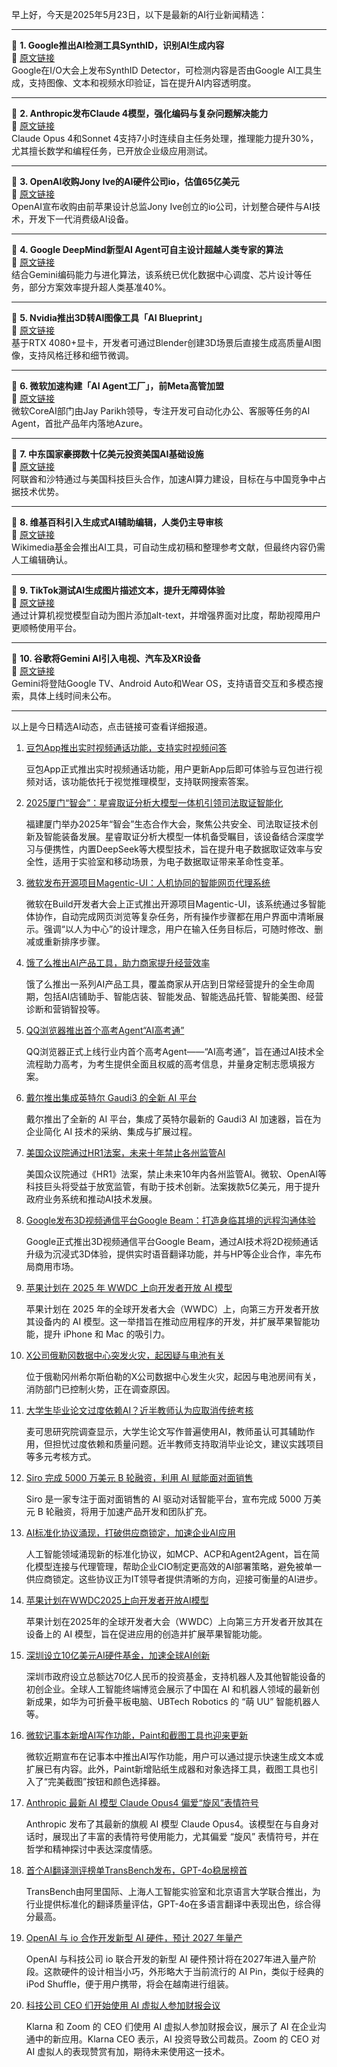 早上好，今天是2025年5月23日，以下是最新的AI行业新闻精选：

---

📌 **1. Google推出AI检测工具SynthID，识别AI生成内容**  
🔗 [原文链接](https://www.theverge.com/news/672013/google-synthid-detector-ai-generated-content-watermark-i-o-2025)  
Google在I/O大会上发布SynthID Detector，可检测内容是否由Google AI工具生成，支持图像、文本和视频水印验证，旨在提升AI内容透明度。

---

📌 **2. Anthropic发布Claude 4模型，强化编码与复杂问题解决能力**  
🔗 [原文链接](https://www.theverge.com/news/672705/anthropic-claude-4-ai-ous-sonnet-availability)  
Claude Opus 4和Sonnet 4支持7小时连续自主任务处理，推理能力提升30%，尤其擅长数学和编程任务，已开放企业级应用测试。

---

📌 **3. OpenAI收购Jony Ive的AI硬件公司io，估值65亿美元**  
🔗 [原文链接](https://www.theverge.com/news/671838/openai-jony-ive-ai-hardware-apple)  
OpenAI宣布收购由前苹果设计总监Jony Ive创立的io公司，计划整合硬件与AI技术，开发下一代消费级AI设备。

---

📌 **4. Google DeepMind新型AI Agent可自主设计超越人类专家的算法**  
🔗 [原文链接](https://www.wired.com/story/google-deepminds-ai-agent-dreams-up-algorithms-beyond-human-expertise/)  
结合Gemini编码能力与进化算法，该系统已优化数据中心调度、芯片设计等任务，部分方案效率提升超人类基准40%。

---

📌 **5. Nvidia推出3D转AI图像工具「AI Blueprint」**  
🔗 [原文链接](https://www.theverge.com/news/658613/nvidia-ai-blueprint-blender-3d-image-references)  
基于RTX 4080+显卡，开发者可通过Blender创建3D场景后直接生成高质量AI图像，支持风格迁移和细节微调。

---

📌 **6. 微软加速构建「AI Agent工厂」，前Meta高管加盟**  
🔗 [原文链接](https://www.theverge.com/notepad-microsoft-newsletter/672598/microsoft-ai-agent-factory-jay-parikh-interview)  
微软CoreAI部门由Jay Parikh领导，专注开发可自动化办公、客服等任务的AI Agent，首批产品年内落地Azure。

---

📌 **7. 中东国家豪掷数十亿美元投资美国AI基础设施**  
🔗 [原文链接](https://www.wired.com/story/trump-middle-east-artificial-intelligence-investments/)  
阿联酋和沙特通过与美国科技巨头合作，加速AI算力建设，目标在与中国竞争中占据技术优势。

---

📌 **8. 维基百科引入生成式AI辅助编辑，人类仍主导审核**  
🔗 [原文链接](https://www.theverge.com/ai-artificial-intelligence/659222/wikipedia-generative-ai)  
Wikimedia基金会推出AI工具，可自动生成初稿和整理参考文献，但最终内容仍需人工编辑确认。

---

📌 **9. TikTok测试AI生成图片描述文本，提升无障碍体验**  
🔗 [原文链接](https://www.theverge.com/news/666632/tiktok-accessibility-ai-generated-alt-text-contrast-bold)  
通过计算机视觉模型自动为图片添加alt-text，并增强界面对比度，帮助视障用户更顺畅使用平台。

---

📌 **10. 谷歌将Gemini AI引入电视、汽车及XR设备**  
🔗 [原文链接](https://www.theverge.com/news/665161/google-gemini-tvs-cars-smartwatches-android-xr)  
Gemini将登陆Google TV、Android Auto和Wear OS，支持语音交互和多模态搜索，具体上线时间未公布。

---

以上是今日精选AI动态，点击链接可查看详细报道。

1. [豆包App推出实时视频通话功能，支持实时视频问答](https://pic.chinaz.com/2025/0523/2025052321034074980.jpg)

    豆包App正式推出实时视频通话功能，用户更新App后即可体验与豆包进行视频对话，该功能依托于视觉推理模型，支持联网搜索答案。


2. [2025厦门“智会”：星睿取证分析大模型一体机引领司法取证智能化]()

    福建厦门举办2025年“智会”生态合作大会，聚焦公共安全、司法取证技术创新及智能装备发展。星睿取证分析大模型一体机备受瞩目，该设备结合深度学习与便携性，内置DeepSeek等大模型技术，旨在提升电子数据取证效率与安全性，适用于实验室和移动场景，为电子数据取证带来革命性变革。


3. [微软发布开源项目Magentic-UI：人机协同的智能网页代理系统](https://www.chinaz.com/2025/0523/1616448.shtml)

    微软在Build开发者大会上正式推出开源项目Magentic-UI，该系统通过多智能体协作，自动完成网页浏览等复杂任务，所有操作步骤都在用户界面中清晰展示。强调“以人为中心”的设计理念，用户在输入任务目标后，可随时修改、删减或重新排序步骤。


4. [饿了么推出AI产品工具，助力商家提升经营效率](https://www.chinaz.com/2025/0523/6388361321963531119052904.png)

    饿了么推出一系列AI产品工具，覆盖商家从开店到日常经营提升的全生命周期，包括AI店铺助手、智能店装、智能发品、智能选品托管、智能美图、经营诊断和营销智投等。


5. [QQ浏览器推出首个高考Agent“AI高考通”](https://www.chinaz.com/2025/0523/6388361252328233887959425.shtml)

    QQ浏览器正式上线行业内首个高考Agent——“AI高考通”，旨在通过AI技术全流程助力高考，为考生提供全面且权威的高考信息，并量身定制志愿填报方案。


6. [戴尔推出集成英特尔 Gaudi3 的全新 AI 平台](https://www.chinaz.com/2024/0703/1644148.shtml)

    戴尔推出了全新的 AI 平台，集成了英特尔最新的 Gaudi3 AI 加速器，旨在为企业简化 AI 技术的采纳、集成与扩展过程。


7. [美国众议院通过HR1法案，未来十年禁止各州监管AI](未提供)

    美国众议院通过《HR1》法案，禁止未来10年内各州监管AI。微软、OpenAI等科技巨头将受益于放宽监管，有助于技术创新。法案拨款5亿美元，用于提升政府业务系统和推动AI技术发展。


8. [Google发布3D视频通信平台Google Beam：打造身临其境的远程沟通体验](https://beam.google/)

    Google正式推出3D视频通信平台Google Beam，通过AI技术将2D视频通话升级为沉浸式3D体验，提供实时语音翻译功能，并与HP等企业合作，率先布局商用市场。


9. [苹果计划在 2025 年 WWDC 上向开发者开放 AI 模型]()

    苹果计划在 2025 年的全球开发者大会（WWDC）上，向第三方开发者开放其设备内的 AI 模型。这一举措旨在推动应用程序的开发，并扩展苹果智能功能，提升 iPhone 和 Mac 的吸引力。


10. [X公司俄勒冈数据中心突发火灾，起因疑与电池有关](https://www.example.com/x-data-center-fire)

    位于俄勒冈州希尔斯伯勒的X公司数据中心发生火灾，起因与电池房间有关，消防部门已控制火势，正在调查原因。


11. [大学生毕业论文过度依赖AI？近半教师认为应取消传统考核](https://www.example.com/ai-thesis)

    麦可思研究院调查显示，大学生论文写作普遍使用AI，教师虽认可其辅助作用，但担忧过度依赖和质量问题。近半教师支持取消毕业论文，建议实践项目等多元考核方式。


12. [Siro 完成 5000 万美元 B 轮融资，利用 AI 赋能面对面销售]()

    Siro 是一家专注于面对面销售的 AI 驱动对话智能平台，宣布完成 5000 万美元 B 轮融资，将用于加速产品开发和团队扩充。


13. [AI标准化协议涌现，打破供应商锁定，加速企业AI应用](https://www.chinaz.com/2024/0703/1631141.shtml)

    人工智能领域涌现新的标准化协议，如MCP、ACP和Agent2Agent，旨在简化模型连接与代理管理，帮助企业CIO制定更高效的AI部署策略，避免被单一供应商锁定。这些协议正为IT领导者提供清晰的方向，迎接可衡量的AI进步。


14. [苹果计划在WWDC2025上向开发者开放AI模型](https://pic.chinaz.com/picmap/202303280957365002_0.jpg)

    苹果计划在2025年的全球开发者大会（WWDC）上向第三方开发者开放其在设备上的 AI 模型，旨在促进应用的创造并扩展苹果智能功能。


15. [深圳设立10亿美元AI硬件基金，加速全球AI创新]()

    深圳市政府设立总额达70亿人民币的投资基金，支持机器人及其他智能设备的初创企业。全球人工智能终端博览会展示了中国在 AI 和机器人领域的最新创新成果，如华为可折叠平板电脑、UBTech Robotics 的 “萌 UU” 智能机器人等。


16. [微软记事本新增AI写作功能，Paint和截图工具也迎来更新](https://upload.chinaz.com/2025/0523/6388359564035255017637904.png)

    微软近期宣布在记事本中推出AI写作功能，用户可以通过提示快速生成文本或扩展已有内容。此外，Paint新增贴纸生成器和对象选择工具，截图工具也引入了“完美截图”按钮和颜色选择器。


17. [Anthropic 最新 AI 模型 Claude Opus4 偏爱“旋风”表情符号](https://upload.chinaz.com/2025/0523/6388359498478428069235605.png)

    Anthropic 发布了其最新的旗舰 AI 模型 Claude Opus4。该模型在与自身对话时，展现出了丰富的表情符号使用能力，尤其偏爱 “旋风” 表情符号，并在哲学和精神探讨中表达深度情感。


18. [首个AI翻译测评榜单TransBench发布，GPT-4o稳居榜首](https://www.chinaz.com/2025/0523/1614148.shtml)

    TransBench由阿里国际、上海人工智能实验室和北京语言大学联合推出，为行业提供标准化的翻译质量评估，GPT-4o在多语言翻译中表现出色，综合得分最高。


19. [OpenAI 与 io 合作开发新型 AI 硬件，预计 2027 年量产](https://pic.chinaz.com/picmap/202311100917166641_1.jpg)

    OpenAI 与科技公司 io 联合开发的新型 AI 硬件预计将在2027年进入量产阶段。这款硬件的设计相当小巧，外形略大于当前流行的 AI Pin，类似于经典的 iPod Shuffle，便于用户携带，将会在越南进行组装。


20. [科技公司 CEO 们开始使用 AI 虚拟人参加财报会议](https://www.chinaz.com/2025/0523/6388359400832552244081298.shtml)

    Klarna 和 Zoom 的 CEO 们使用 AI 虚拟人参加财报会议，展示了 AI 在企业沟通中的新应用。Klarna CEO 表示，AI 投资导致公司裁员。Zoom 的 CEO 对 AI 虚拟人的表现赞赏有加，期待未来使用这一技术。


